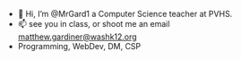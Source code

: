 - 👋 Hi, I’m @MrGard1 a Computer Science teacher at PVHS.
- 📫 see you in class, or shoot me an email matthew.gardiner@washk12.org
- Programming, WebDev, DM, CSP

<!---
MrGard1/MrGard1 is a ✨ special ✨ repository because its `README.md` (this file) appears on your GitHub profile.
You can click the Preview link to take a look at your changes.
--->
